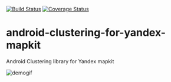[![Build Status](https://travis-ci.org/murrcha/android-clustering-for-yandex-mapkit.svg?branch=feature%2Ftravis-ci)](https://travis-ci.org/murrcha/android-clustering-for-yandex-mapkit)
[![Coverage Status](https://coveralls.io/repos/github/murrcha/android-clustering-for-yandex-mapkit/badge.svg?branch=feature%2Ftravis-ci)](https://coveralls.io/github/murrcha/android-clustering-for-yandex-mapkit?branch=feature%2Ftravis-ci)

# android-clustering-for-yandex-mapkit
Android Clustering library for Yandex mapkit

![demogif](/images/demo.gif)
